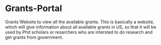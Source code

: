 # Grants-Portal
Grants Website to view all the available grants.
This is basically a website, which will give information about all available grants in US, so that it will be used by Phd scholars or resarchers who are intersted to do research and get grants from government. 
